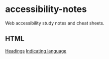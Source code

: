 # accessibility-notes
Web accessibility study notes and cheat sheets.

## HTML

[Headings](./html/headings.md)
[Indicating language](./html/indicating_language.md)

